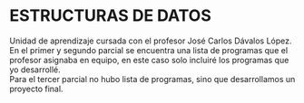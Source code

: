 # ESTRUCTURAS DE DATOS
Unidad de aprendizaje cursada con el profesor José Carlos Dávalos López.\
En el primer y segundo parcial se encuentra una lista de programas que el profesor asignaba en equipo, en este caso solo incluiré los programas que yo desarrollé.\
Para el tercer parcial no hubo lista de programas, sino que desarrollamos un proyecto final.